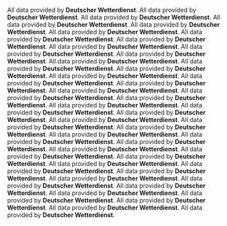 All data provided by **Deutscher Wetterdienst**.
All data provided by **Deutscher Wetterdienst**.
All data provided by **Deutscher Wetterdienst**.
All data provided by **Deutscher Wetterdienst**.
All data provided by **Deutscher Wetterdienst**.
All data provided by **Deutscher Wetterdienst**.
All data provided by **Deutscher Wetterdienst**.
All data provided by **Deutscher Wetterdienst**.
All data provided by **Deutscher Wetterdienst**.
All data provided by **Deutscher Wetterdienst**.
All data provided by **Deutscher Wetterdienst**.
All data provided by **Deutscher Wetterdienst**.
All data provided by **Deutscher Wetterdienst**.
All data provided by **Deutscher Wetterdienst**.
All data provided by **Deutscher Wetterdienst**.
All data provided by **Deutscher Wetterdienst**.
All data provided by **Deutscher Wetterdienst**.
All data provided by **Deutscher Wetterdienst**.
All data provided by **Deutscher Wetterdienst**.
All data provided by **Deutscher Wetterdienst**.
All data provided by **Deutscher Wetterdienst**.
All data provided by **Deutscher Wetterdienst**.
All data provided by **Deutscher Wetterdienst**.
All data provided by **Deutscher Wetterdienst**.
All data provided by **Deutscher Wetterdienst**.
All data provided by **Deutscher Wetterdienst**.
All data provided by **Deutscher Wetterdienst**.
All data provided by **Deutscher Wetterdienst**.
All data provided by **Deutscher Wetterdienst**.
All data provided by **Deutscher Wetterdienst**.
All data provided by **Deutscher Wetterdienst**.
All data provided by **Deutscher Wetterdienst**.
All data provided by **Deutscher Wetterdienst**.
All data provided by **Deutscher Wetterdienst**.
All data provided by **Deutscher Wetterdienst**.
All data provided by **Deutscher Wetterdienst**.
All data provided by **Deutscher Wetterdienst**.
All data provided by **Deutscher Wetterdienst**.
All data provided by **Deutscher Wetterdienst**.
All data provided by **Deutscher Wetterdienst**.
All data provided by **Deutscher Wetterdienst**.
All data provided by **Deutscher Wetterdienst**.
All data provided by **Deutscher Wetterdienst**.
